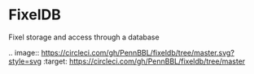 # FixelDB
Fixel storage and access through a database

.. image:: https://circleci.com/gh/PennBBL/fixeldb/tree/master.svg?style=svg
  :target: https://circleci.com/gh/PennBBL/fixeldb/tree/master
